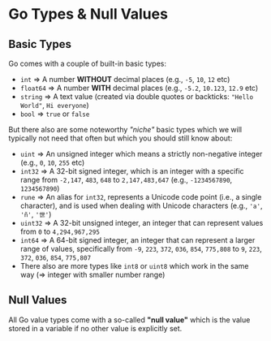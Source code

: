 # Go Types & Null Values

## Basic Types
Go comes with a couple of built-in basic types:
- `int` =>  A number **WITHOUT** decimal places (e.g., `-5`, `10`, `12` etc)
- `float64` => A number **WITH** decimal places (e.g., `-5.2`, `10.123`, `12.9` etc)
- `string` => A text value (created via double quotes or backticks: `"Hello World"`, `Hi everyone`)
- `bool` => `true` or `false`

But there also are some noteworthy *"niche"* basic types which we will typically not need that often but which you should still know about:
- `uint` => An unsigned integer which means a strictly non-negative integer (e.g., `0`, `10`, `255` etc)
- `int32` => A 32-bit signed integer, which is an integer with a specific range from `-2,147`, `483`, `648` to `2,147,483,647` (e.g., `-1234567890`, `1234567890`)
- `rune` => An alias for `int32`, represents a Unicode code point (i.e., a single character), and is used when dealing with Unicode characters (e.g., `'a'`, `'ñ'`, `'世'`)
- `uint32` => A 32-bit unsigned integer, an integer that can represent values from `0` to `4,294,967,295`
- `int64` => A 64-bit signed integer, an integer that can represent a larger range of values, specifically from `-9`, `223`, `372`, `036`, `854`, `775,808` to `9`, `223`, `372`, `036`, `854`, `775,807`
- There also are more types like `int8` or `uint8` which work in the same way (=> integer with smaller number range)

## Null Values
All Go value types come with a so-called **"null value"** which is the value stored in a variable if no other value is explicitly set.
